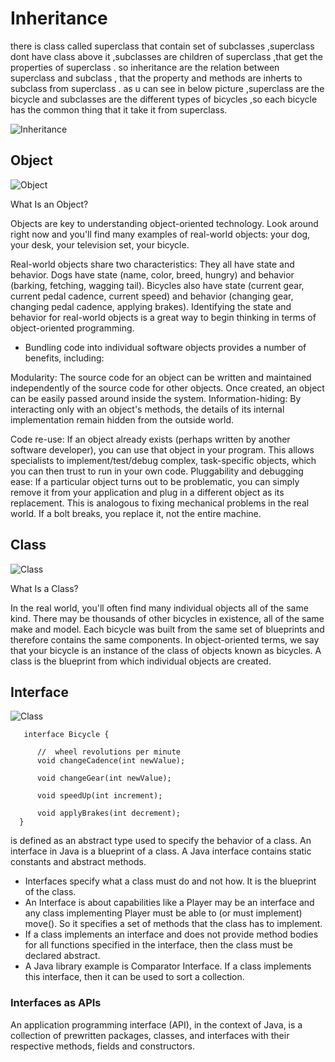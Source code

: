 # Inheritance 
there is class called superclass that contain set of subclasses ,superclass dont have class above it ,subclasses are children of superclass ,that get the properties 
of superclass .
so inheritance are the relation between superclass and subclass , that the property and methods are inherts to subclass from superclass .
as u can see  in below picture ,superclass are the bicycle and subclasses are the different types of bicycles ,so each bicycle has 
the common thing that it take it from superclass.

![Inheritance](https://simplesnippets.tech/wp-content/uploads/2018/04/java-types-of-inheritance.jpg)


## Object

![Object](https://techvidvan.com/tutorials/wp-content/uploads/sites/2/2020/04/ways-to-create-object-in-java.jpg)

What Is an Object?

Objects are key to understanding object-oriented technology. Look around right now and you'll find many examples of real-world objects: your dog, your desk, your television set, your bicycle.

Real-world objects share two characteristics: They all have state and behavior. Dogs have state (name, color, breed, hungry) and behavior (barking, fetching, wagging tail). Bicycles also have state (current gear, current pedal cadence, current speed) and behavior (changing gear, changing pedal cadence, applying brakes). Identifying the state and behavior for real-world objects is a great way to begin thinking in terms of object-oriented programming.

* Bundling code into individual software objects provides a number of benefits, including:

Modularity: The source code for an object can be written and maintained independently of the source code for other objects. Once created, an object can be easily passed around inside the system.
Information-hiding: By interacting only with an object's methods, the details of its internal implementation remain hidden from the outside world.

Code re-use: If an object already exists (perhaps written by another software developer), you can use that object in your program. This allows specialists to implement/test/debug complex, task-specific objects, which you can then trust to run in your own code.
Pluggability and debugging ease: If a particular object turns out to be problematic, you can simply remove it from your application and plug in a different object as its replacement. This is analogous to fixing mechanical problems in the real world. If a bolt breaks, you replace it, not the entire machine.

## Class 

![Class](http://d1jnx9ba8s6j9r.cloudfront.net/blog/wp-content/uploads/2019/10/Types-of-Classes-in-Java-1.jpg)


What Is a Class?

In the real world, you'll often find many individual objects all of the same kind. There may be thousands of other bicycles in existence, all of the same make and model. Each bicycle was built from the same set of blueprints and therefore contains the same components. In object-oriented terms, we say that your bicycle is an instance of the class of objects known as bicycles. A class is the blueprint from which individual objects are created.

## Interface

![Class](https://techvidvan.com/tutorials/wp-content/uploads/sites/2/2020/02/difference-between-class-and-interface-in-java.jpg)
 
       interface Bicycle {

          //  wheel revolutions per minute
          void changeCadence(int newValue);

          void changeGear(int newValue);

          void speedUp(int increment);

          void applyBrakes(int decrement);
      }
 is defined as an abstract type used to specify the behavior of a class. An interface in Java is a blueprint of a class. A Java interface contains static constants and abstract methods.
 - Interfaces specify what a class must do and not how. It is the blueprint of the class.
 - An Interface is about capabilities like a Player may be an interface and any class implementing Player must be able to (or must implement) move(). So it specifies a set of methods that the class has to implement.
 - If a class implements an interface and does not provide method bodies for all functions specified in the interface, then the class must be declared abstract.
 - A Java library example is Comparator Interface. If a class implements this interface, then it can be used to sort a collection.
 
 ### Interfaces as APIs
 An application programming interface (API), in the context of Java, is a collection of prewritten packages, classes, and interfaces with their respective methods, fields and constructors. 